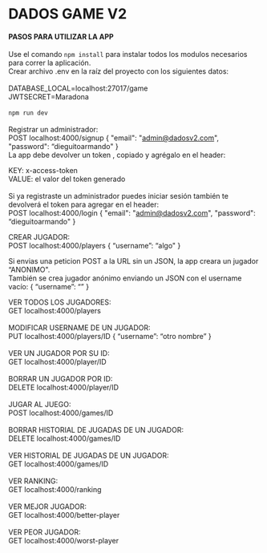 # DADOS GAME V2<br>
#### PASOS PARA UTILIZAR LA APP<br>

Use el comando `npm install` para instalar todos los modulos necesarios para correr la aplicación.<br> 
Crear archivo .env en la raíz del proyecto con los siguientes datos:<br><br>
DATABASE_LOCAL=localhost:27017/game<br>
JWTSECRET=Maradona
<br><br>
`npm run dev`
<br><br>
Registrar un administrador:<br>
POST localhost:4000/signup
{
"email": "admin@dadosv2.com",
"password": “dieguitoarmando"
}
<br>
La app debe devolver un token , copiado y agrégalo en el header:<br>

KEY: x-access-token<br>
VALUE: el valor del token generado<br>
<br>
Si ya registraste un administrador puedes iniciar sesión también te devolverá el token para agregar en el header:<br>
POST localhost:4000/login
{
"email": "admin@dadosv2.com",
"password": “dieguitoarmando"
}

CREAR JUGADOR:<br>
POST localhost:4000/players 
{
“username”: “algo"
}

Si envias una peticion POST a la URL sin un JSON, la app creara un jugador “ANONIMO".<br>
También se crea jugador anónimo enviando un JSON con el username vacío: 
{
“username”: “”
}

VER TODOS LOS JUGADORES:<br>
GET localhost:4000/players
<br><br>
MODIFICAR USERNAME DE UN JUGADOR:<br>
PUT localhost:4000/players/ID 
{
“username”: “otro nombre”
}
<br><br>
VER UN JUGADOR POR SU ID:<br>
GET localhost:4000/player/ID
<br><br>
BORRAR UN JUGADOR POR ID:<br>
DELETE localhost:4000/player/ID
<br><br>
JUGAR AL JUEGO:<br>
POST localhost:4000/games/ID
<br><br>
BORRAR HISTORIAL DE JUGADAS DE UN JUGADOR: <br>
DELETE localhost:4000/games/ID
<br><br>
VER HISTORIAL DE JUGADAS DE UN JUGADOR:<br>
GET localhost:4000/games/ID
<br><br>
VER RANKING: <br>
GET localhost:4000/ranking
<br><br>
VER MEJOR JUGADOR:<br>
GET localhost:4000/better-player
<br><br>
VER PEOR JUGADOR:<br>
GET localhost:4000/worst-player
<br><br><br>